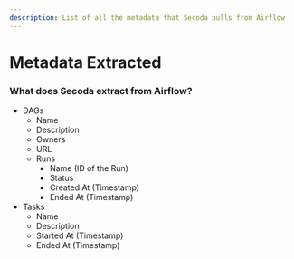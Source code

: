 ```yaml
---
description: List of all the metadata that Secoda pulls from Airflow
---
```


# Metadata Extracted

### What does Secoda extract from Airflow?

* DAGs
  * Name
  * Description
  * Owners
  * URL
  * Runs
    * Name (ID of the Run)
    * Status
    * Created At (Timestamp)
    * Ended At (Timestamp)
* Tasks
  * Name
  * Description
  * Started At (Timestamp)
  * Ended At (Timestamp)

